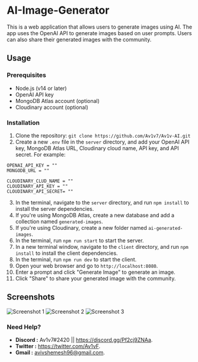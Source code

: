 # AI-Image-Generator

This is a web application that allows users to generate images using AI. The app uses the OpenAI API to generate images based on user prompts. Users can also share their generated images with the community.

## Usage

### Prerequisites

- Node.js (v14 or later)
- OpenAI API key
- MongoDB Atlas account (optional)
- Cloudinary account (optional)

### Installation

1. Clone the repository: `git clone https://github.com/Av1v7/Av1v-AI.git`
2. Create a new `.env` file in the `server` directory, and add your OpenAI API key, MongoDB Atlas URL, Cloudinary cloud name, API key, and API secret. For example:
```
OPENAI_API_KEY = ""
MONGODB_URL = ""

CLOUDINARY_CLUD_NAME = ""
CLOUDINARY_API_KEY = ""
CLOUDINARY_API_SECRET= ""
```
3. In the terminal, navigate to the `server` directory, and run `npm install` to install the server dependencies.
4. If you're using MongoDB Atlas, create a new database and add a collection named `generated-images`.
5. If you're using Cloudinary, create a new folder named `ai-generated-images`.
6. In the terminal, run `npm run start` to start the server.
7. In a new terminal window, navigate to the `client` directory, and run `npm install` to install the client dependencies.
8. In the terminal, run `npm run dev` to start the client.
9. Open your web browser and go to `http://localhost:8080`.
10. Enter a prompt and click "Generate Image" to generate an image.
11. Click "Share" to share your generated image with the community.

## Screenshots
![Screenshot 1](https://cdn.discordapp.com/attachments/636950095056863243/1087847068002943056/image.png)
![Screenshot 2](https://cdn.discordapp.com/attachments/636950095056863243/1087847068254613584/image.png)
![Screenshot 3](https://cdn.discordapp.com/attachments/636950095056863243/1087847068535623740/image.png)

### Need Help?

-  **Discord :** Av1v7#2420 || https://discord.gg/Pf2cj9ZNAa.
-  **Twitter :** https://twitter.com/Av1vF.
-  **Gmail :** avivshemesh96@gmail.com.
